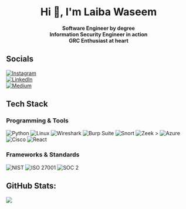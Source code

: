 <h1 align="center">Hi 👋, I'm Laiba Waseem</h1>

<p align="center">
  <strong>Software Engineer by degree</strong><br>
  <strong>Information Security Engineer in action</strong><br>
  <strong>GRC Enthusiast at heart</strong>
</p>


## Socials

[![Instagram](https://img.shields.io/badge/Instagram-%23E4405F.svg?style=for-the-badge&logo=instagram&logoColor=white)](https://instagram.com/laiba.in.cyber)  
[![LinkedIn](https://img.shields.io/badge/LinkedIn-%230077B5.svg?style=for-the-badge&logo=linkedin&logoColor=white)](https://www.linkedin.com/in/laibawaseemsec)  
[![Medium](https://img.shields.io/badge/Medium-12100E?style=for-the-badge&logo=medium&logoColor=white)](https://medium.com/@laibaincyber)


## Tech Stack

### Programming & Tools
![Python](https://img.shields.io/badge/Python-3670A0?style=for-the-badge&logo=python&logoColor=ffdd54)
![Linux](https://img.shields.io/badge/Linux-FCC624?style=for-the-badge&logo=linux&logoColor=black)
![Wireshark](https://img.shields.io/badge/Wireshark-1679A7?style=for-the-badge&logo=wireshark&logoColor=white)
![Burp Suite](https://img.shields.io/badge/Burp%20Suite-FF6600?style=for-the-badge&logo=burpsuite&logoColor=white)
![Snort](https://img.shields.io/badge/Snort-CC0000?style=for-the-badge&logo=snort&logoColor=white)
![Zeek](https://img.shields.io/badge/Zeek-000000?style=for-the-badge&logo=data:image/svg+xml;base64,...&logoColor=white) >
![Azure](https://img.shields.io/badge/Microsoft%20Azure-0078D4?style=for-the-badge&logo=microsoftazure&logoColor=white)
![Cisco](https://img.shields.io/badge/Cisco-1BA0D7?style=for-the-badge&logo=cisco&logoColor=white)
![React](https://img.shields.io/badge/React-20232A?style=for-the-badge&logo=react&logoColor=61DAFB)

###  Frameworks & Standards
![NIST](https://img.shields.io/badge/NIST-202124?style=for-the-badge&logoColor=white)
![ISO 27001](https://img.shields.io/badge/ISO%2FIEC%2027001-0078D4?style=for-the-badge&logoColor=white)
![SOC 2](https://img.shields.io/badge/SOC%202-00A3E0?style=for-the-badge&logoColor=white)


## GitHub Stats:
![](https://streak-stats.demolab.com?user=laibaincyber&theme=dark&hide_border=false)  




